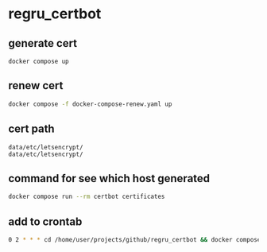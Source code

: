 # regru_certbot

## generate cert

```
docker compose up
```

## renew cert

```bash
docker compose -f docker-compose-renew.yaml up
```


## cert path

```
data/etc/letsencrypt/
data/etc/letsencrypt/
```

## command for see which host generated

```bash
docker compose run --rm certbot certificates
```

## add to crontab

```bash
0 2 * * * cd /home/user/projects/github/regru_certbot && docker compose -f docker-compose-renew.yaml up
```